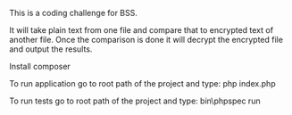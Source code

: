 This is a coding challenge for BSS.

It will take plain text from one file and compare that to encrypted text of another file.  Once the comparison is done it will decrypt the encrypted file and output the results.

Install composer

To run application go to root path of the project and type:
php index.php

To run tests go to root path of the project and type:
bin\phpspec run

